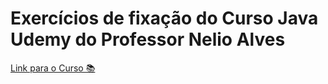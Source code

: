 # Exercícios de fixação do Curso Java Udemy do Professor Nelio Alves

[Link para o Curso 📚](https://www.udemy.com/share/1013hw3@VfWz_MFBoA07VKXXpkfOVG7ghgo5FDjhZBY3Y5jjyy1eLznZ2rNQGJvsvuicBcLJ/)
